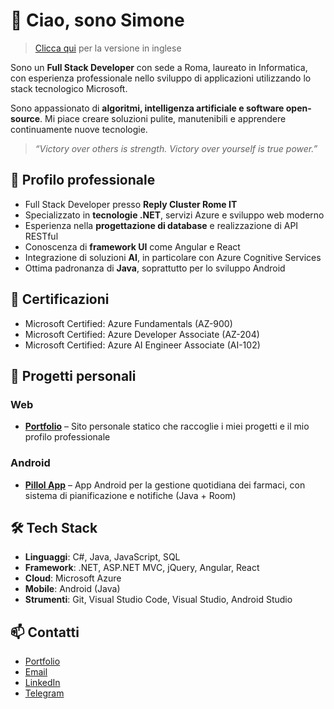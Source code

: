 # 👋 Ciao, sono Simone

> [Clicca qui](README.md) per la versione in inglese

Sono un **Full Stack Developer** con sede a Roma, laureato in Informatica, con esperienza professionale nello sviluppo di applicazioni utilizzando lo stack tecnologico Microsoft.

Sono appassionato di **algoritmi, intelligenza artificiale e software open-source**. Mi piace creare soluzioni pulite, manutenibili e apprendere continuamente nuove tecnologie.

> _“Victory over others is strength. Victory over yourself is true power.”_

## 💼 Profilo professionale

- Full Stack Developer presso **Reply Cluster Rome IT**
- Specializzato in **tecnologie .NET**, servizi Azure e sviluppo web moderno
- Esperienza nella **progettazione di database** e realizzazione di API RESTful
- Conoscenza di **framework UI** come Angular e React
- Integrazione di soluzioni **AI**, in particolare con Azure Cognitive Services
- Ottima padronanza di **Java**, soprattutto per lo sviluppo Android

## 🧠 Certificazioni

- Microsoft Certified: Azure Fundamentals (AZ-900)
- Microsoft Certified: Azure Developer Associate (AZ-204)
- Microsoft Certified: Azure AI Engineer Associate (AI-102)

## 🧪 Progetti personali

### Web
- [**Portfolio**](https://github.com/simdlg/simdlg.github.io) – Sito personale statico che raccoglie i miei progetti e il mio profilo professionale

### Android
- [**Pillol App**](https://github.com/simdlg/pillol-app-info) – App Android per la gestione quotidiana dei farmaci, con sistema di pianificazione e notifiche (Java + Room)

## 🛠️ Tech Stack

- **Linguaggi**: C#, Java, JavaScript, SQL  
- **Framework**: .NET, ASP.NET MVC, jQuery, Angular, React  
- **Cloud**: Microsoft Azure  
- **Mobile**: Android (Java)  
- **Strumenti**: Git, Visual Studio Code, Visual Studio, Android Studio  

## 📫 Contatti

- [Portfolio](https://simdlg.github.io)  
- [Email](mailto:simdlg@outlook.it)
- [LinkedIn](https://www.linkedin.com/in/simdlg/)  
- [Telegram](https://t.me/simonedelgrosso)
